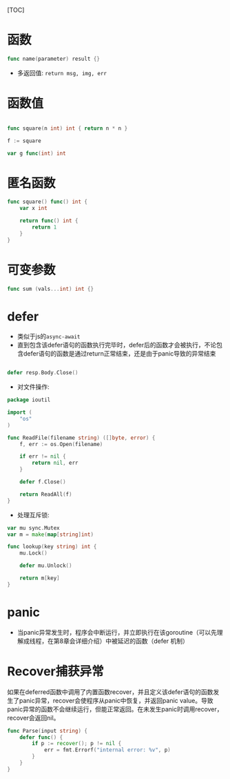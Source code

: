 [TOC]

# 函数

```go
func name(parameter) result {}
```

- 多返回值: `return msg, img, err`

# 函数值
```go

func square(n int) int { return n * n }

f := square

var g func(int) int

```

# 匿名函数
```go
func square() func() int {
    var x int

    return func() int {
        return 1
    }
}
```

# 可变参数
```go
func sum (vals...int) int {}
```

# defer
- 类似于js的`async-await`
- 直到包含该defer语句的函数执行完毕时，defer后的函数才会被执行，不论包含defer语句的函数是通过return正常结束，还是由于panic导致的异常结束

```go

defer resp.Body.Close()

```


- 对文件操作:
```go
package ioutil

import (
	"os"
)

func ReadFile(filename string) ([]byte, error) {
	f, err := os.Open(filename)

	if err != nil {
		return nil, err
	}

	defer f.Close()

	return ReadAll(f)
}
```

- 处理互斥锁:
```go
var mu sync.Mutex
var m = make(map[string]int)

func lookup(key string) int {
	mu.Lock()

	defer mu.Unlock()

	return m[key]
}
```

# panic
- 当panic异常发生时，程序会中断运行，并立即执行在该goroutine（可以先理解成线程，在第8章会详细介绍）中被延迟的函数（defer 机制）

# Recover捕获异常
如果在deferred函数中调用了内置函数recover，并且定义该defer语句的函数发生了panic异常，recover会使程序从panic中恢复，并返回panic value。导致panic异常的函数不会继续运行，但能正常返回。在未发生panic时调用recover，recover会返回nil。

```go
func Parse(input string) {
    defer func() {
        if p := recover(); p != nil {
            err = fmt.Errorf("internal error: %v", p)
        }
    }
}
```


